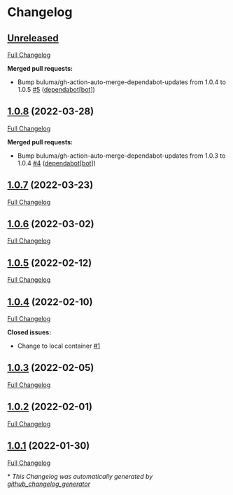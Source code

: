 # Changelog

## [Unreleased](https://github.com/buluma/ansible-role-dns/tree/HEAD)

[Full Changelog](https://github.com/buluma/ansible-role-dns/compare/1.0.8...HEAD)

**Merged pull requests:**

- Bump buluma/gh-action-auto-merge-dependabot-updates from 1.0.4 to 1.0.5 [\#5](https://github.com/buluma/ansible-role-dns/pull/5) ([dependabot[bot]](https://github.com/apps/dependabot))

## [1.0.8](https://github.com/buluma/ansible-role-dns/tree/1.0.8) (2022-03-28)

[Full Changelog](https://github.com/buluma/ansible-role-dns/compare/1.0.7...1.0.8)

**Merged pull requests:**

- Bump buluma/gh-action-auto-merge-dependabot-updates from 1.0.3 to 1.0.4 [\#4](https://github.com/buluma/ansible-role-dns/pull/4) ([dependabot[bot]](https://github.com/apps/dependabot))

## [1.0.7](https://github.com/buluma/ansible-role-dns/tree/1.0.7) (2022-03-23)

[Full Changelog](https://github.com/buluma/ansible-role-dns/compare/1.0.6...1.0.7)

## [1.0.6](https://github.com/buluma/ansible-role-dns/tree/1.0.6) (2022-03-02)

[Full Changelog](https://github.com/buluma/ansible-role-dns/compare/1.0.5...1.0.6)

## [1.0.5](https://github.com/buluma/ansible-role-dns/tree/1.0.5) (2022-02-12)

[Full Changelog](https://github.com/buluma/ansible-role-dns/compare/1.0.4...1.0.5)

## [1.0.4](https://github.com/buluma/ansible-role-dns/tree/1.0.4) (2022-02-10)

[Full Changelog](https://github.com/buluma/ansible-role-dns/compare/1.0.3...1.0.4)

**Closed issues:**

- Change to local container [\#1](https://github.com/buluma/ansible-role-dns/issues/1)

## [1.0.3](https://github.com/buluma/ansible-role-dns/tree/1.0.3) (2022-02-05)

[Full Changelog](https://github.com/buluma/ansible-role-dns/compare/1.0.2...1.0.3)

## [1.0.2](https://github.com/buluma/ansible-role-dns/tree/1.0.2) (2022-02-01)

[Full Changelog](https://github.com/buluma/ansible-role-dns/compare/1.0.1...1.0.2)

## [1.0.1](https://github.com/buluma/ansible-role-dns/tree/1.0.1) (2022-01-30)

[Full Changelog](https://github.com/buluma/ansible-role-dns/compare/047e3dafa74dd2545f7a2a0dd6bbae7c28d47262...1.0.1)



\* *This Changelog was automatically generated by [github_changelog_generator](https://github.com/github-changelog-generator/github-changelog-generator)*
